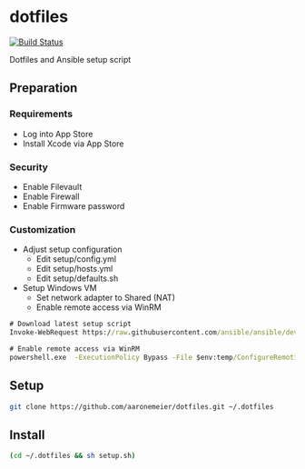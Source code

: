 # dotfiles
[![Build Status](https://travis-ci.org/aaronemeier/dotfiles.svg?branch=master)](https://travis-ci.org/aaronemeier/dotfiles)

Dotfiles and Ansible setup script

## Preparation
### Requirements
- Log into App Store
- Install Xcode via App Store

### Security
- Enable Filevault
- Enable Firewall
- Enable Firmware password

### Customization
- Adjust setup configuration
    - Edit setup/config.yml
    - Edit setup/hosts.yml
    - Edit setup/defaults.sh
- Setup Windows VM
    - Set network adapter to Shared (NAT)
    - Enable remote access via WinRM
```cmd
# Download latest setup script
Invoke-WebRequest https://raw.githubusercontent.com/ansible/ansible/devel/examples/scripts/ConfigureRemotingForAnsible.ps1 -OutFile $env:temp/ConfigureRemotingForAnsible.ps1

# Enable remote access via WinRM
powershell.exe  -ExecutionPolicy Bypass -File $env:temp/ConfigureRemotingForAnsible.ps1 -CertValidityDays 3650
```

## Setup
```bash
git clone https://github.com/aaronemeier/dotfiles.git ~/.dotfiles
```

## Install
```bash
(cd ~/.dotfiles && sh setup.sh)
```
